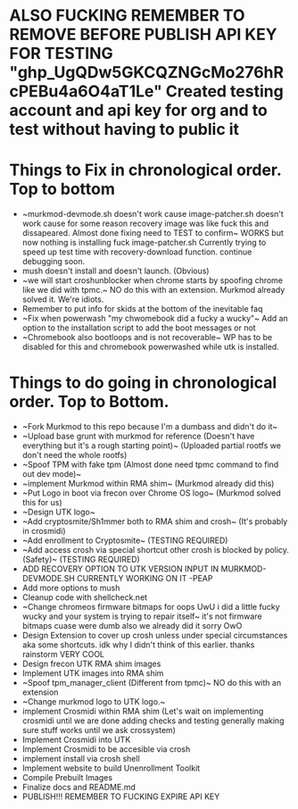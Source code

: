 # ALSO FUCKING REMEMBER TO REMOVE BEFORE PUBLISH API KEY FOR TESTING "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" Created testing account and api key for org and to test without having to public it
# Things to Fix in chronological order. Top to bottom
- ~murkmod-devmode.sh doesn't work cause image-patcher.sh doesn't work cause for some reason recovery image was like fuck this and dissapeared. Almost done fixing need to TEST to confirm~ WORKS but now nothing is installing fuck image-patcher.sh
Currently trying to speed up test time with recovery-download function.  continue debugging soon.
- mush doesn't install and doesn't launch. (Obvious)
- ~we will start croshunblocker when chrome starts by spoofing chrome like we did with tpmc.~ NO do this with an extension. Murkmod already solved it. We're idiots.
- Remember to put info for skids at the bottom of the inevitable faq
- ~Fix when powerwash "my chwomebook did a fucky a wucky"~ Add an option to the installation script to add the boot messages or not
- ~Chromebook also bootloops and is not recoverable~ WP has to be disabled for this and chromebook powerwashed while utk is installed. 
# Things to do going in chronological order. Top to Bottom. 
- ~Fork Murkmod to this repo because I'm a dumbass and didn't do it~
- ~Upload base grunt with murkmod for reference (Doesn't have everything but it's a rough starting point)~ (Uploaded partial rootfs we don't need the whole rootfs)
- ~Spoof TPM with fake tpm (Almost done need tpmc command to find out dev mode)~ 
- ~implement Murkmod within RMA shim~ (Murkmod already did this)
- ~Put Logo in boot via frecon over Chrome OS logo~ (Murkmod solved this for us)
- ~Design UTK logo~
- ~Add cryptosmite/Sh1mmer both to RMA shim and crosh~ (It's probably in crosmidi)
- ~Add enrollment to Cryptosmite~ (TESTING REQUIRED)
- ~Add access crosh via special shortcut other crosh is blocked by policy. (Safety)~ (TESTING REQUIRED)
- ADD RECOVERY OPTION TO UTK VERSION INPUT IN MURKMOD-DEVMODE.SH CURRENTLY WORKING ON IT -PEAP
- Add more options to mush
- Cleanup code with shellcheck.net
- ~Change chromeos firmware bitmaps for oops UwU i did a little fucky wucky and your system is trying to repair itself~ it's not firmware bitmaps cuase were dumb also we already did it sorry OwO
- Design Extension to cover up crosh unless under special circumstances aka some shortcuts. idk why I didn't think of this earlier. thanks rainstorm VERY COOL
- Design frecon UTK RMA shim images
- Implement UTK images into RMA shim
- ~Spoof tpm_manager_client (Different from tpmc)~ NO do this with an extension
- ~Change murkmod logo to UTK logo.~
- implement Crosmidi within RMA shim (Let's wait on implementing crosmidi until we are done adding checks and testing generally making sure stuff works until we ask crossystem)
- Implement Crosmidi into UTK
- Implement Crosmidi to be accesible via crosh
- implement install via crosh shell
- Implement website to build Unenrollment Toolkit
- Compile Prebuilt Images
- Finalize docs and README.md
- PUBLISH!!! REMEMBER TO FUCKING EXPIRE API KEY 

